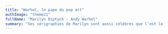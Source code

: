 ```yaml
---
title: "Warhol, le pape du pop art"
authImage: "theme21"
fullName: "Marilyn Diptych - Andy Warhol"
summary: "Ses sérigraphies de Marilyn sont aussi célèbres que l’est la Joconde. Spirituel, provocateur, Andy Warhol va régner sur la « Factory », le lieu où l’ensemble des artistes de la scène newyorkaise viennent se révéler."
---
```

